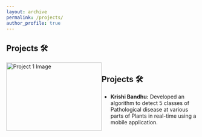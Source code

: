 ```yaml
---
layout: archive
permalink: /projects/
author_profile: true
---
```


## Projects 🛠️
<div style="display: flex; flex-wrap: wrap;">
  <div style="flex: 50%;">
    <img src="https://risabbiswas.github.io/images/Krishi_Bandhu.JPG" alt="Project 1 Image" style="width: 100%;">
    <!-- <img src="path/to/image2.jpg" alt="Project 2 Image" style="width: 100%;">
    <img src="path/to/image3.jpg" alt="Project 3 Image" style="width: 100%;">
    <img src="path/to/image4.jpg" alt="Project 4 Image" style="width: 100%;">
    <img src="path/to/image5.jpg" alt="Project 5 Image" style="width: 100%;">
    <img src="path/to/image6.jpg" alt="Project 6 Image" style="width: 100%;">
    <img src="path/to/image7.jpg" alt="Project 7 Image" style="width: 100%;">
    <img src="path/to/image8.jpg" alt="Project 8 Image" style="width: 100%;"> -->
  </div>
  <div style="flex: 50%;">
    <h2>Projects 🛠️</h2>
    <ul>
      <li><strong>Krishi Bandhu:</strong> Developed an algorithm to detect 5 classes of Pathological disease at various parts of Plants in real-time using a mobile application.</li>
      <!-- <li><strong>Vehicle Advanced Monitoring System, Intel®:</strong> Collaborated with a team of AI and IoT engineers to do R&D inclined to the concept of smart cars.</li>
      <li><strong>Exploring Drug Identification — Powered by Intel® Distribution of OpenVINO™ Toolkit, Intel®:</strong> Designed a methodology to identify new drugs and virtual molecules in Drug discovery terminology.</li>
      <li><strong>SARCASM.AI:</strong> Developed a fine-tuned GPT-2 model for sarcastically completing an input sentence.</li>
      <li><strong>Conversational AI With Persona:</strong> Developed a Conversational AI engine that takes input and responds based on the knowledge base using Transfer learning.</li>
      <li><strong>Contextual Sentiment Extraction from Text Utterances:</strong> Developed a multi-class NLP model to extract sentiments from sentences/paragraphs using Google BERT.</li>
      <li><strong>Ben: The Self-Driving Bot, (Final Year Dissertation) (Deep Learning, Autonomous Robotics):</strong> Built an autonomous robot that is a prototype with capabilities similar to an actual self-driving car.</li>
      <li><strong>Autonomous Maze Solving Robot (Autonomous Robotics, AI):</strong> Designed a Maze Solving Robot to find a path in a complex maze without any assistance or help.</li> -->
    </ul>
  </div>
</div>
